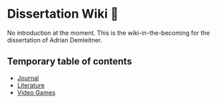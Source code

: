 # Dissertation Wiki 👋
No introduction at the moment. This is the wiki-in-the-becoming for the dissertation of Adrian Demleitner.

## Temporary table of contents
- [Journal](notes/Journal.md)
- [Literature](notes/Literature.md)
- [Video Games](notes/Video%20Games.md)